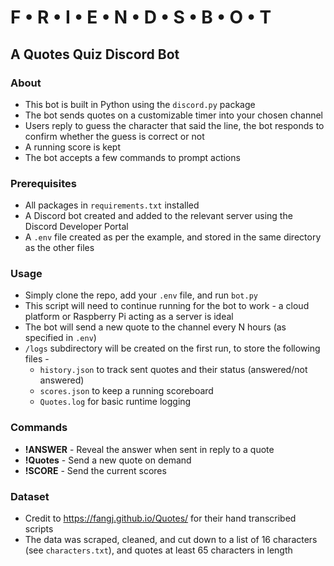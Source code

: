 # F • R • I • E • N • D • S • B • O • T 

## A Quotes Quiz Discord Bot

### About
* This bot is built in Python using the `discord.py` package
* The bot sends quotes on a customizable timer into your chosen channel
* Users reply to guess the character that said the line, the bot responds to confirm whether the guess is correct or not
* A running score is kept
* The bot accepts a few commands to prompt actions

### Prerequisites
* All packages in `requirements.txt` installed
* A Discord bot created and added to the relevant server using the Discord Developer Portal
* A `.env` file created as per the example, and stored in the same directory as the other files

### Usage
* Simply clone the repo, add your `.env` file, and run `bot.py`
* This script will need to continue running for the bot to work - a cloud platform or Raspberry Pi acting as a server is ideal
* The bot will send a new quote to the channel every N hours (as specified in `.env`)
* `/logs` subdirectory will be created on the first run, to store the following files -
    * `history.json` to track sent quotes and their status (answered/not answered)
    * `scores.json` to keep a running scoreboard
    * `Quotes.log` for basic runtime logging

### Commands
* **!ANSWER** - Reveal the answer when sent in reply to a quote
* **!Quotes** - Send a new quote on demand
* **!SCORE** - Send the current scores

### Dataset
* Credit to https://fangj.github.io/Quotes/ for their hand transcribed scripts
* The data was scraped, cleaned, and cut down to a list of 16 characters (see `characters.txt`), and quotes at least 65 characters in length
